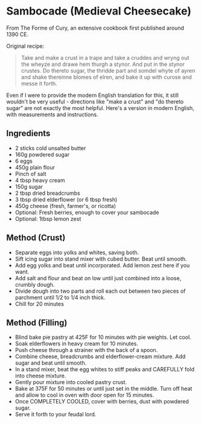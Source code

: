 # Sambocade (Medieval Cheesecake)
From The Forme of Cury, an extensive cookbook first published around 1390 CE.

Original recipe:
> Take and make a crust in a trape and take a cruddes and wryng out the wheyze and drawe hem thurgh a stynor. And put in the stynor crustes. Do thereto sugar, the thridde part and somdel whyte of ayren and shake thereinne blomes of elren, and bake it up with curose and messe it forth.

Even if I were to provide the modern English translation for this, it still wouldn't be very useful - directions like "make a crust" and "do thereto sugar" are not exactly the most helpful. Here's a version in modern English, with measurements and instructions.

## Ingredients
* 2 sticks cold unsalted butter
* 160g powdered sugar
* 6 eggs
* 450g plain flour
* Pinch of salt
* 4 tbsp heavy cream
* 150g sugar
* 2 tbsp dried breadcrumbs
* 3 tbsp dried elderflower (or 6 tbsp fresh)
* 450g cheese (fresh, farmer's, or ricotta)
* Optional: Fresh berries, enough to cover your sambocade
* Optional: 1tbsp lemon zest

## Method (Crust)
* Separate eggs into yolks and whites, saving both.
* Sift icing sugar into stand mixer with cubed butter. Beat until smooth.
* Add egg yolks and beat until incorporated. Add lemon zest here if you want.
* Add salt and flour and beat on low until just combined into a loose, crumbly dough.
* Divide dough into two parts and roll each out between two pieces of parchment until 1/2 to 1/4 inch thick.
* Chill for 20 minutes


## Method (Filling)
* Blind bake pie pastry at 425F for 10 minutes with pie weights. Let cool.
* Soak elderflowers in heavy cream for 10 minutes.
* Push cheese through a strainer with the back of a spoon.
* Combine cheese, breadcrumbs and elderflower-cream mixture. Add sugar and beat until smooth.
* In a stand mixer, beat the egg whites to stiff peaks and CAREFULLY fold into cheese mixture.
* Gently pour mixture into cooled pastry crust.
* Bake at 375F for 50 minutes or until just set in the middle. Turn off heat and allow to cool in oven with door open for 15 minutes.
* Once COMPLETELY COOLED, cover with berries, dust with powdered sugar.
* Serve it forth to your feudal lord. 